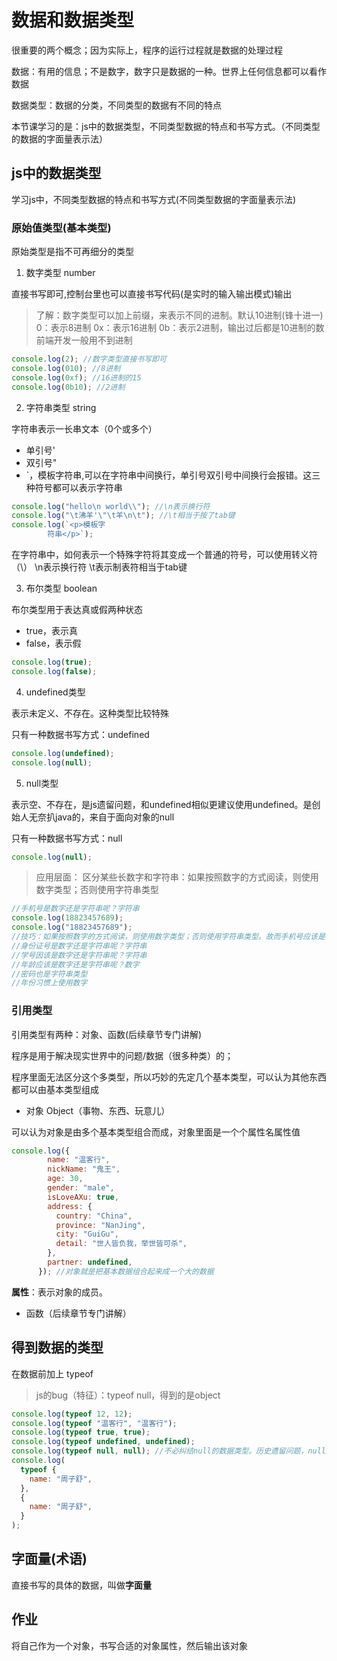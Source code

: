 # 数据和数据类型

很重要的两个概念；因为实际上，程序的运行过程就是数据的处理过程

数据：有用的信息；不是数字，数字只是数据的一种。世界上任何信息都可以看作数据

数据类型：数据的分类，不同类型的数据有不同的特点

本节课学习的是：js中的数据类型，不同类型数据的特点和书写方式。（不同类型的数据的字面量表示法）

## js中的数据类型

学习js中，不同类型数据的特点和书写方式(不同类型数据的字面量表示法)

### 原始值类型(基本类型)

原始类型是指不可再细分的类型

1. 数字类型 number

直接书写即可,控制台里也可以直接书写代码(是实时的输入输出模式)输出

> 了解：数字类型可以加上前缀，来表示不同的进制。默认10进制(锋十进一)  
> 0：表示8进制
> 0x：表示16进制
> 0b：表示2进制，输出过后都是10进制的数
> 前端开发一般用不到进制
```js
console.log(2); //数字类型直接书写即可
console.log(010); //8进制
console.log(0xf); //16进制的15
console.log(0b10); //2进制
```
2. 字符串类型  string

字符串表示一长串文本（0个或多个）

- 单引号'
- 双引号"
- `，模板字符串,可以在字符串中间换行，单引号双引号中间换行会报错。这三种符号都可以表示字符串
```js
console.log("hello\n world\\"); //\n表示换行符
console.log("\t沸羊'\"\t羊\n\t"); //\t相当于按了tab键
console.log(`<p>模板字 
        符串</p>`);
```
在字符串中，如何表示一个特殊字符将其变成一个普通的符号，可以使用转义符（\）  \n表示换行符    \t表示制表符相当于tab键

3. 布尔类型  boolean

布尔类型用于表达真或假两种状态

- true，表示真
- false，表示假
```js
console.log(true);
console.log(false);
```

4. undefined类型

表示未定义、不存在。这种类型比较特殊

只有一种数据书写方式：undefined
```js
console.log(undefined);
console.log(null);
```

5. null类型

表示空、不存在，是js遗留问题，和undefined相似更建议使用undefined。是创始人无奈扒java的，来自于面向对象的null

只有一种数据书写方式：null
```js
console.log(null);
```

> 应用层面： 区分某些长数字和字符串：如果按照数字的方式阅读，则使用数字类型；否则使用字符串类型
```js
//手机号是数字还是字符串呢？字符串
console.log(18823457689);
console.log("18823457689");
//技巧：如果按照数字的方式阅读，则使用数字类型；否则使用字符串类型。故而手机号应该是字符串类型
//身份证号是数字还是字符串呢？字符串
//学号因该是数字还是字符串呢？字符串
//年龄应该是数字还是字符串呢？数字
//密码也是字符串类型
//年份习惯上使用数字
```


### 引用类型

引用类型有两种：对象、函数(后续章节专门讲解)

程序是用于解决现实世界中的问题/数据（很多种类）的；

程序里面无法区分这个多类型，所以巧妙的先定几个基本类型，可以认为其他东西都可以由基本类型组成

- 对象 Object（事物、东西、玩意儿）

可以认为对象是由多个基本类型组合而成，对象里面是一个个属性名属性值

```js
console.log({
        name: "温客行",
        nickName: "鬼王",
        age: 30,
        gender: "male",
        isLoveAXu: true,
        address: {
          country: "China",
          province: "NanJing",
          city: "GuiGu",
          detail: "世人皆负我，举世皆可杀",
        },
        partner: undefined,
      }); //对象就是把基本数据组合起来成一个大的数据
```

**属性**：表示对象的成员。

- 函数（后续章节专门讲解）

## 得到数据的类型

在数据前加上 typeof

> js的bug（特征）：typeof null，得到的是object
```js
console.log(typeof 12, 12);
console.log(typeof "温客行", "温客行");
console.log(typeof true, true);
console.log(typeof undefined, undefined);
console.log(typeof null, null); //不必纠结null的数据类型。历史遗留问题，null应是一个单独的类型(来自于面向对对象，表示有)
console.log(
  typeof {
    name: "周子舒",
  },
  {
    name: "周子舒",
  }
);
```

## 字面量(术语)

直接书写的具体的数据，叫做**字面量**

## 作业

将自己作为一个对象，书写合适的对象属性，然后输出该对象

